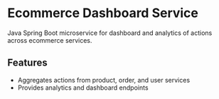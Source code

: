 # Ecommerce Dashboard Service

Java Spring Boot microservice for dashboard and analytics of actions across ecommerce services.

## Features
- Aggregates actions from product, order, and user services
- Provides analytics and dashboard endpoints
